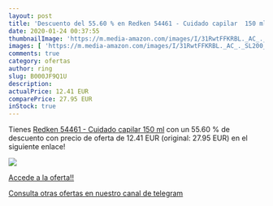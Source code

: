 ```yaml
---
layout: post
title: 'Descuento del 55.60 % en Redken 54461 - Cuidado capilar  150 ml'
date: 2020-01-24 00:37:55
thumbnailImage: 'https://m.media-amazon.com/images/I/31RwtFFKRBL._AC_._SL200_.jpg'
images: [ 'https://m.media-amazon.com/images/I/31RwtFFKRBL._AC_._SL200_.jpg' ]
comments: true
category: ofertas
author: ring
slug: B000JF9Q1U
description:
actualPrice: 12.41 EUR
comparePrice: 27.95 EUR
inStock: true
---
```


Tienes [Redken 54461 - Cuidado capilar  150 ml](https://www.amazon.com/dp/B000JF9Q1U/?tag=redken08-20) con un 55.60 % de descuento con precio de oferta de 12.41 EUR (original: 27.95 EUR) en el siguiente enlace!

[![](https://m.media-amazon.com/images/I/31RwtFFKRBL._AC_._SL200_.jpg)](https://www.amazon.com/dp/B000JF9Q1U/?tag=redken08-20)

[Accede a la oferta!!](https://www.amazon.com/dp/B000JF9Q1U/?tag=redken08-20)

[Consulta otras ofertas en nuestro canal de telegram](https://t.me/s/ofertas25)
